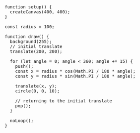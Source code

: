 <pre>function setup() {
  createCanvas(400, 400);
}

const radius = 100;

function draw() {
  background(255);
  // initial translate
  translate(200, 200);

  for (let angle = 0; angle < 360; angle += 15) {
    push();
    const x = radius * cos(Math.PI / 180 * angle);
    const y = radius * sin(Math.PI / 180 * angle);
    
    translate(x, y);
    circle(0, 0, 10);

    // returning to the initial translate
    pop();
  }

  noLoop(); 
}</pre>